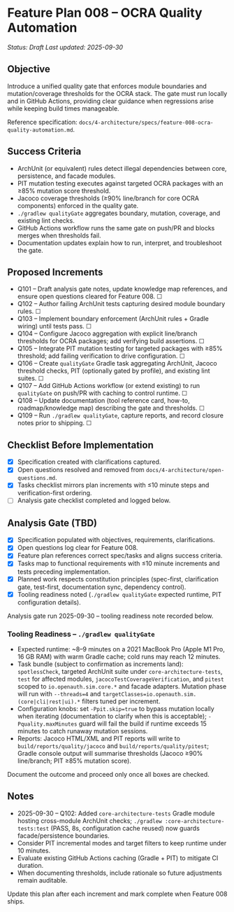 # Feature Plan 008 – OCRA Quality Automation

_Status: Draft_
_Last updated: 2025-09-30_

## Objective
Introduce a unified quality gate that enforces module boundaries and mutation/coverage thresholds for the OCRA stack. The gate must run locally and in GitHub Actions, providing clear guidance when regressions arise while keeping build times manageable.

Reference specification: `docs/4-architecture/specs/feature-008-ocra-quality-automation.md`.

## Success Criteria
- ArchUnit (or equivalent) rules detect illegal dependencies between core, persistence, and facade modules.
- PIT mutation testing executes against targeted OCRA packages with an ≥85% mutation score threshold.
- Jacoco coverage thresholds (≥90% line/branch for core OCRA components) enforced in the quality gate.
- `./gradlew qualityGate` aggregates boundary, mutation, coverage, and existing lint checks.
- GitHub Actions workflow runs the same gate on push/PR and blocks merges when thresholds fail.
- Documentation updates explain how to run, interpret, and troubleshoot the gate.

## Proposed Increments
- Q101 – Draft analysis gate notes, update knowledge map references, and ensure open questions cleared for Feature 008. ☐
- Q102 – Author failing ArchUnit tests capturing desired module boundary rules. ☐
- Q103 – Implement boundary enforcement (ArchUnit rules + Gradle wiring) until tests pass. ☐
- Q104 – Configure Jacoco aggregation with explicit line/branch thresholds for OCRA packages; add verifying build assertions. ☐
- Q105 – Integrate PIT mutation testing for targeted packages with ≥85% threshold; add failing verification to drive configuration. ☐
- Q106 – Create `qualityGate` Gradle task aggregating ArchUnit, Jacoco threshold checks, PIT (optionally gated by profile), and existing lint suites. ☐
- Q107 – Add GitHub Actions workflow (or extend existing) to run `qualityGate` on push/PR with caching to control runtime. ☐
- Q108 – Update documentation (tool reference card, how-to, roadmap/knowledge map) describing the gate and thresholds. ☐
- Q109 – Run `./gradlew qualityGate`, capture reports, and record closure notes prior to shipping. ☐

## Checklist Before Implementation
- [x] Specification created with clarifications captured.
- [x] Open questions resolved and removed from `docs/4-architecture/open-questions.md`.
- [x] Tasks checklist mirrors plan increments with ≤10 minute steps and verification-first ordering.
- [ ] Analysis gate checklist completed and logged below.

## Analysis Gate (TBD)
- [x] Specification populated with objectives, requirements, clarifications.
- [x] Open questions log clear for Feature 008.
- [x] Feature plan references correct spec/tasks and aligns success criteria.
- [x] Tasks map to functional requirements with ≤10 minute increments and tests preceding implementation.
- [x] Planned work respects constitution principles (spec-first, clarification gate, test-first, documentation sync, dependency control).
- [x] Tooling readiness noted (`./gradlew qualityGate` expected runtime, PIT configuration details).

Analysis gate run 2025-09-30 – tooling readiness note recorded below.

### Tooling Readiness – `./gradlew qualityGate`
- Expected runtime: ~8–9 minutes on a 2021 MacBook Pro (Apple M1 Pro, 16 GB RAM) with warm Gradle cache; cold runs may reach 12 minutes.
- Task bundle (subject to confirmation as increments land): `spotlessCheck`, targeted ArchUnit suite under `core-architecture-tests`, `test` for affected modules, `jacocoTestCoverageVerification`, and `pitest` scoped to `io.openauth.sim.core.*` and facade adapters. Mutation phase will run with `--threads=4` and `targetClasses=io.openauth.sim.(core|cli|rest|ui).*` filters tuned per increment.
- Configuration knobs: set `-Ppit.skip=true` to bypass mutation locally when iterating (documentation to clarify when this is acceptable); `-Pquality.maxMinutes` guard will fail the build if runtime exceeds 15 minutes to catch runaway mutation sessions.
- Reports: Jacoco HTML/XML and PIT reports will write to `build/reports/quality/jacoco` and `build/reports/quality/pitest`; Gradle console output will summarise thresholds (Jacoco ≥90% line/branch; PIT ≥85% mutation score).

Document the outcome and proceed only once all boxes are checked.

## Notes
- 2025-09-30 – Q102: Added `core-architecture-tests` Gradle module hosting cross-module ArchUnit checks; `./gradlew :core-architecture-tests:test` (PASS, 8s, configuration cache reused) now guards facade/persistence boundaries.
- Consider PIT incremental modes and target filters to keep runtime under 10 minutes.
- Evaluate existing GitHub Actions caching (Gradle + PIT) to mitigate CI duration.
- When documenting thresholds, include rationale so future adjustments remain auditable.

Update this plan after each increment and mark complete when Feature 008 ships.
